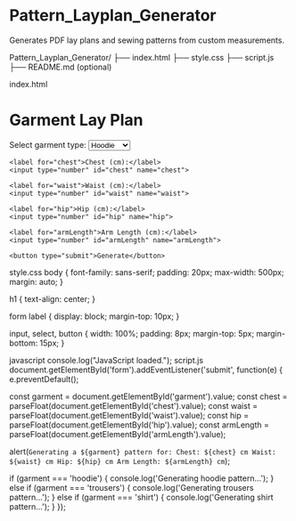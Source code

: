 # Pattern_Layplan_Generator
Generates PDF lay plans and sewing patterns from custom measurements.

Pattern_Layplan_Generator/
├── index.html
├── style.css
├── script.js
├── README.md (optional)

index.html
<!DOCTYPE html>
<html lang="en">
<head>
  <meta charset="UTF-8">
  <title>Lay Plan Generator</title>
  <link rel="stylesheet" href="style.css">
</head>
<body>
  <h1>Garment Lay Plan</h1>

  <form id="form">
    <label for="garment">Select garment type:</label>
    <select id="garment" name="garment">
      <option value="hoodie">Hoodie</option>
      <option value="trousers">Trousers</option>
      <option value="shirt">Shirt</option>
    </select>

    <label for="chest">Chest (cm):</label>
    <input type="number" id="chest" name="chest">

    <label for="waist">Waist (cm):</label>
    <input type="number" id="waist" name="waist">

    <label for="hip">Hip (cm):</label>
    <input type="number" id="hip" name="hip">

    <label for="armLength">Arm Length (cm):</label>
    <input type="number" id="armLength" name="armLength">

    <button type="submit">Generate</button>
  </form>

</body>
</html>

style.css
body {
  font-family: sans-serif;
  padding: 20px;
  max-width: 500px;
  margin: auto;
}

h1 {
  text-align: center;
}

form label {
  display: block;
  margin-top: 10px;
}

input, select, button {
  width: 100%;
  padding: 8px;
  margin-top: 5px;
  margin-bottom: 15px;
}

javascript
console.log("JavaScript loaded.");
script.js
document.getElementById('form').addEventListener('submit', function(e) {
  e.preventDefault();

  const garment = document.getElementById('garment').value;
  const chest = parseFloat(document.getElementById('chest').value);
  const waist = parseFloat(document.getElementById('waist').value);
  const hip = parseFloat(document.getElementById('hip').value);
  const armLength = parseFloat(document.getElementById('armLength').value);

  alert(`Generating a ${garment} pattern for:
Chest: ${chest} cm
Waist: ${waist} cm
Hip: ${hip} cm
Arm Length: ${armLength} cm`);

  if (garment === 'hoodie') {
    console.log('Generating hoodie pattern...');
  } else if (garment === 'trousers') {
    console.log('Generating trousers pattern...');
  } else if (garment === 'shirt') {
    console.log('Generating shirt pattern...');
  }
});
